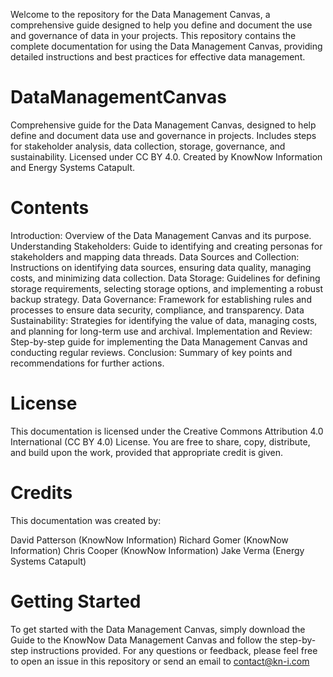 Welcome to the repository for the Data Management Canvas, a comprehensive guide designed to help you define and document the use and governance of data in your projects. This repository contains the complete documentation for using the Data Management Canvas, providing detailed instructions and best practices for effective data management.

# DataManagementCanvas
Comprehensive guide for the Data Management Canvas, designed to help define and document data use and governance in projects. Includes steps for stakeholder analysis, data collection, storage, governance, and sustainability. Licensed under CC BY 4.0. Created by KnowNow Information and Energy Systems Catapult.

# Contents
Introduction: Overview of the Data Management Canvas and its purpose.
Understanding Stakeholders: Guide to identifying and creating personas for stakeholders and mapping data threads.
Data Sources and Collection: Instructions on identifying data sources, ensuring data quality, managing costs, and minimizing data collection.
Data Storage: Guidelines for defining storage requirements, selecting storage options, and implementing a robust backup strategy.
Data Governance: Framework for establishing rules and processes to ensure data security, compliance, and transparency.
Data Sustainability: Strategies for identifying the value of data, managing costs, and planning for long-term use and archival.
Implementation and Review: Step-by-step guide for implementing the Data Management Canvas and conducting regular reviews.
Conclusion: Summary of key points and recommendations for further actions.

# License
This documentation is licensed under the Creative Commons Attribution 4.0 International (CC BY 4.0) License. You are free to share, copy, distribute, and build upon the work, provided that appropriate credit is given.

# Credits
This documentation was created by:

David Patterson (KnowNow Information)
Richard Gomer (KnowNow Information)
Chris Cooper (KnowNow Information)
Jake Verma (Energy Systems Catapult)

# Getting Started
To get started with the Data Management Canvas, simply download the Guide to the KnowNow Data Management Canvas and follow the step-by-step instructions provided. 
For any questions or feedback, please feel free to open an issue in this repository or send an email to contact@kn-i.com
